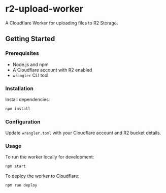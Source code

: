 # r2-upload-worker

A Cloudflare Worker for uploading files to R2 Storage.

## Getting Started

### Prerequisites

- Node.js and npm
- A Cloudflare account with R2 enabled
- `wrangler` CLI tool

### Installation

Install dependencies:
```sh
npm install
```

### Configuration

Update `wrangler.toml` with your Cloudflare account and R2 bucket details.

### Usage

To run the worker locally for development:

```sh
npm start
```

To deploy the worker to Cloudflare:

```sh
npm run deploy
